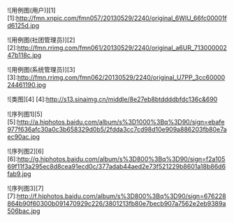 ![用例图(用户)][1]
[1]:http://fmn.xnpic.com/fmn057/20130529/2240/original_6WIU_66fc00001fd6125d.jpg

![用例图(社团管理员)][2]
[2]:http://fmn.rrimg.com/fmn061/20130529/2240/original_a6UR_71300000247b118c.jpg


![用例图(系统管理员)][3]
[3]:http://fmn.rrimg.com/fmn062/20130529/2240/original_U7PP_3cc6000024461190.jpg


![类图][4]
[4]:http://s13.sinaimg.cn/middle/8e27eb8btddddbfdc136c&690




![序列图1][5]
[5]:http://a.hiphotos.baidu.com/album/s%3D1000%3Bq%3D90/sign=ebafe977f636afc30a0c3b658329d0b5/2fdda3cc7cd98d10e909a886203fb80e7aec90ac.jpg


![序列图2][6]
[6]:http://g.hiphotos.baidu.com/album/s%3D800%3Bq%3D90/sign=f2a10569f11f3a295ec8d8cea91ecd0c/377adab44aed2e73f521229b8601a18b86d6fab9.jpg


![序列图3][7]
[7]:http://f.hiphotos.baidu.com/album/s%3D800%3Bq%3D90/sign=676228864b90f60300b091470929c226/3801213fb80e7becb907a7562e2eb9389a506bac.jpg
